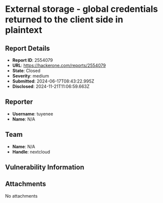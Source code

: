 # External storage - global credentials returned to the client side in plaintext

## Report Details
- **Report ID**: 2554079
- **URL**: https://hackerone.com/reports/2554079
- **State**: Closed
- **Severity**: medium
- **Submitted**: 2024-06-17T08:43:22.995Z
- **Disclosed**: 2024-11-21T11:06:59.663Z

## Reporter
- **Username**: tuyenee
- **Name**: N/A

## Team
- **Name**: N/A
- **Handle**: nextcloud

## Vulnerability Information


## Attachments
No attachments
